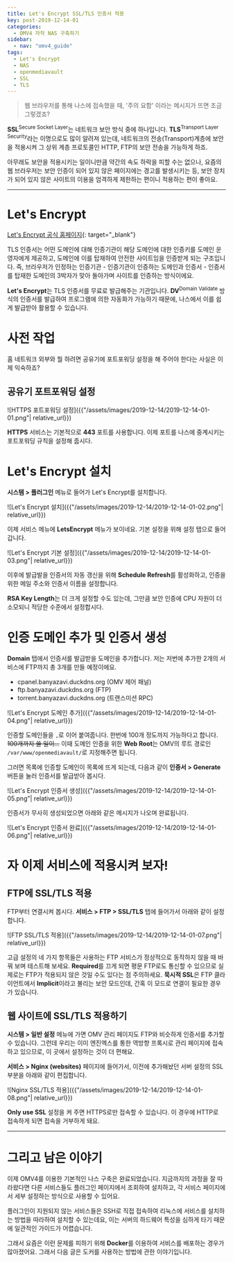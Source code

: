 ```yaml
---
title: Let's Encrypt SSL/TLS 인증서 적용
key: post-2019-12-14-01
categories:
  - OMV4 자작 NAS 구축하기
sidebar:
  - nav: "omv4_guide"
tags:
  - Let's Encrypt
  - NAS
  - openmediavault
  - SSL
  - TLS
---
```


> 웹 브라우저를 통해 나스에 접속했을 때, '주의 요함' 이라는 메시지가 뜨면 조금 그렇겠죠?

<!--more-->

**SSL**<sup>Secure Socket Layer</sup>는 네트워크 보안 방식 중에 하나입니다. **TLS**<sup>Transport Layer Security</sup>라는 이명으로도 많이 알려져 있는데, 네트워크의 전송(Transport)계층에 보안을 적용시켜 그 상위 계층 프로토콜인 HTTP, FTP의 보안 전송을 가능하게 하죠.

아무래도 보안을 적용시키는 일이니만큼 약간의 속도 하락을 피할 수는 없으나, 요즘의 웹 브라우저는 보안 인증이 되어 있지 않은 페이지에는 경고를 발생시키는 등, 보안 장치가 되어 있지 않은 사이트의 이용을 엄격하게 제한하는 편이니 적용하는 편이 좋아요.

---

# Let's Encrypt

[Let's Encrypt 공식 홈페이지](https://letsencrypt.org/){: target="_blank"}

TLS 인증서는 어떤 도메인에 대해 인증기관이 해당 도메인에 대한 인증키를 도메인 운영자에게 제공하고, 도메인에 이를 탑재하여 안전한 사이트임을 인증받게 되는 구조입니다. 즉, 브라우저가 인정하는 인증기관 - 인증기관이 인증하는 도메인과 인증서 - 인증서를 탑재한 도메인의 3박자가 맞아 돌아가며 사이트를 인증하는 방식이에요.

**Let's Encrypt**는 TLS 인증서를 무료로 발급해주는 기관입니다. **DV**<sup>Domain Validate</sup> 방식의 인증서를 발급하여 프로그램에 의한 자동화가 가능하기 때문에, 나스에서 이를 쉽게 발급받아 활용할 수 있습니다.

# 사전 작업

홈 네트워크 외부와 뭘 하려면 공유기에 포트포워딩 설정을 해 주어야 한다는 사실은 이제 익숙하죠?

## 공유기 포트포워딩 설정

![HTTPS 포트포워딩 설정]({{"/assets/images/2019-12-14/2019-12-14-01-01.png"| relative_url}})

**HTTPS** 서비스는 기본적으로 **443** 포트를 사용합니다. 이제 포트를 나스에 중계시키는 포트포워딩 규칙을 설정해 줍시다.

# Let's Encrypt 설치

**시스템 > 플러그인** 메뉴로 들어가 Let's Encrypt를 설치합니다.

![Let's Encrypt 설치]({{"/assets/images/2019-12-14/2019-12-14-01-02.png"| relative_url}})

이제 서비스 메뉴에 **LetsEncrypt** 메뉴가 보이네요. 기본 설정을 위해 설정 탭으로 들어갑니다.

![Let's Encrypt 기본 설정]({{"/assets/images/2019-12-14/2019-12-14-01-03.png"| relative_url}})

이후에 발급발을 인증서의 자동 갱신을 위해 **Schedule Refresh**를 활성화하고, 인증을 위한 메일 주소와 인증서 이름을 설정합니다.

**RSA Key Length**는 더 크게 설정할 수도 있는데, 그만큼 보안 인증에 CPU 자원이 더 소모되니 적당한 수준에서 설정합시다.

# 인증 도메인 추가 및 인증서 생성

**Domain** 탭에서 인증서를 발급받을 도메인을 추가합니다. 저는 저번에 추가한 2개의 서비스에 FTP까지 총 3개를 만들 예정이에요.

- cpanel.banyazavi.duckdns.org (OMV 제어 패널)
- ftp.banyazavi.duckdns.org (FTP)
- torrent.banyazavi.duckdns.org (트랜스미션 RPC)

![Let's Encrypt 도메인 추가]({{"/assets/images/2019-12-14/2019-12-14-01-04.png"| relative_url}})

인증할 도메인들을 `,`로 이어 붙여줍니다. 한번에 100개 정도까지 가능하다고 합니다. ~~100개까지 쓸 일이...~~ 이때 도메인 인증을 위한 **Web Root**는 OMV의 루트 경로인 `/var/www/openmediavault/`로 지정해주면 됩니다.

그러면 목록에 인증할 도메인이 목록에 뜨게 되는데, 다음과 같이 **인증서 > Generate** 버튼을 눌러 인증서를 발급받아 봅시다.

![Let's Encrypt 인증서 생성]({{"/assets/images/2019-12-14/2019-12-14-01-05.png"| relative_url}})

인증서가 무사히 생성되었으면 아래와 같은 메시지가 나오며 완료됩니다.

![Let's Encrypt 인증서 완료]({{"/assets/images/2019-12-14/2019-12-14-01-06.png"| relative_url}})

# 자 이제 서비스에 적용시켜 보자!

## FTP에 SSL/TLS 적용

FTP부터 연결시켜 봅시다. **서비스 > FTP > SSL/TLS** 탭에 들어가서 아래와 같이 설정합니다.

![FTP SSL/TLS 적용]({{"/assets/images/2019-12-14/2019-12-14-01-07.png"| relative_url}})

고급 설정의 네 가지 항목들은 사용하는 FTP 서비스가 정상적으로 동작하지 않을 때 바꿔 보며 테스트해 보세요. **Required**를 끄게 되면 평문 FTP로도 통신할 수 있으므로 실제로는 FTP가 적용되지 않은 것일 수도 있다는 점 주의하세요. **묵시적 SSL**은 FTP 클라이언트에서 **Implicit**이라고 불리는 보안 모드인데, 간혹 이 모드로 연결이 필요한 경우가 있습니다.

## 웹 사이트에 SSL/TLS 적용하기

**시스템 > 일반 설정** 메뉴에 가면 OMV 관리 페이지도 FTP와 비슷하게 인증서를 추가할 수 있습니다. 그런데 우리는 이미 엔진엑스를 통한 역방향 프록시로 관리 페이지에 접속하고 있으므로, 이 곳에서 설정하는 것이 더 편해요.

**서비스 > Nginx (websites)** 페이지에 들어가서, 이전에 추가해놨던 서버 설정의 SSL 부분을 아래와 같이 편집합니다.

![Nginx SSL/TLS 적용]({{"/assets/images/2019-12-14/2019-12-14-01-08.png"| relative_url}})

**Only use SSL** 설정을 켜 주면 HTTPS로만 접속할 수 있습니다. 이 경우에 HTTP로 접속하게 되면 접속을 거부하게 돼요.

---

# 그리고 남은 이야기

이제 OMV4를 이용한 기본적인 나스 구축은 완료되었습니다. 지금까지의 과정을 잘 따라왔다면 다른 서비스들도 플러그인 페이지에서 조회하여 설치하고, 각 서비스 페이지에서 세부 설정하는 방식으로 사용할 수 있어요.

플러그인이 지원되지 않는 서비스들은 SSH로 직접 접속하여 리눅스에 서비스를 설치하는 방법을 따라하여 설치할 수 있는데요, 이는 서버의 하드웨어 특성을 심하게 타기 때문에 일관적인 가이드가 어렵습니다.

그래서 요즘은 이런 문제를 피하기 위해 **Docker**를 이용하여 서비스를 배포하는 경우가 많아졌어요. 그래서 다음 글은 도커를 사용하는 방법에 관한 이야기입니다.
